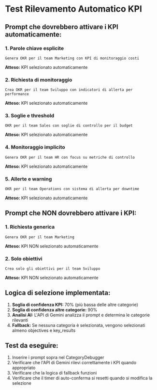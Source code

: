 # Test Rilevamento Automatico KPI

## Prompt che dovrebbero attivare i KPI automaticamente:

### 1. Parole chiave esplicite
```
Genera OKR per il team Marketing con KPI di monitoraggio costi
```
**Atteso:** KPI selezionato automaticamente

### 2. Richiesta di monitoraggio
```
Crea OKR per il team Sviluppo con indicatori di allerta per performance
```
**Atteso:** KPI selezionato automaticamente

### 3. Soglie e threshold
```
OKR per il team Sales con soglie di controllo per il budget
```
**Atteso:** KPI selezionato automaticamente

### 4. Monitoraggio implicito
```
Genera OKR per il team HR con focus su metriche di controllo
```
**Atteso:** KPI selezionato automaticamente

### 5. Allerte e warning
```
OKR per il team Operations con sistema di allerta per downtime
```
**Atteso:** KPI selezionato automaticamente

## Prompt che NON dovrebbero attivare i KPI:

### 1. Richiesta generica
```
Genera OKR per il team Marketing
```
**Atteso:** KPI NON selezionato automaticamente

### 2. Solo obiettivi
```
Crea solo gli obiettivi per il team Sviluppo
```
**Atteso:** KPI NON selezionato automaticamente

## Logica di selezione implementata:

1. **Soglia di confidenza KPI:** 70% (più bassa delle altre categorie)
2. **Soglia di confidenza altre categorie:** 90%
3. **Analisi AI:** L'API di Gemini analizza il prompt e determina le categorie rilevanti
4. **Fallback:** Se nessuna categoria è selezionata, vengono selezionati almeno objectives e key_results

## Test da eseguire:

1. Inserire i prompt sopra nel CategoryDebugger
2. Verificare che l'API di Gemini rilevi correttamente i KPI quando appropriato
3. Verificare che la logica di fallback funzioni
4. Verificare che il timer di auto-conferma si resetti quando si modifica la selezione 